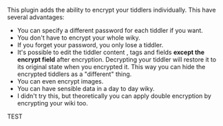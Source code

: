 <p>This plugin adds the ability to encrypt your tiddlers individually. This have several advantages:</p><ul><li>You can specify a different password for each tiddler if you want.</li><li>You don&#39;t have to encrypt your whole wiky.</li><li>If you forget your password, you only lose a tiddler.</li><li>It&#39;s possible to edit the tiddler content , tags and fields <strong>except the encrypt field</strong> after encryption. Decrypting your tiddler will restore it to its original state when you encrypted it. This way you can hide the encrypted tiddlers as a &quot;different&quot; thing.</li><li>You can even encrypt images.</li><li>You can have sensible data in a day to day wiky.</li><li>I didn&#39;t try this, but theoretically you can apply double encryption by encrypting your wiki too.</li></ul>


TEST